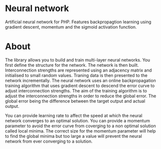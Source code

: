 # Neural network
Artificial neural network for PHP. Features backpropagtion learning using gradient descent, momentum and the sigmoid activation function.

# About
The library allows you to build and train multi-layer neural networks. You first define the structure for the network. The network is then built. Interconnection strengths are represented using an adjacency matrix and initialised to small random values.  Traning data is then presented to the network incrementally. The neural network uses an online backpropagation training algorithm that uses gradient descent to descend the error curve to adjust interconnection strengths. The aim of the training algorithm is to adjust the interconnection strengths in order to reduce the global error. The global error being the difference between the target output and actual output. 

You can provide learning rate to affect the speed at which the neural network converges to an optimal solution. You can provide a momentum parameter to avoid the error curve from coverging to a non optimal solution called local minima.  The correct size for the momentum parameter will help to find the global minima but too large a value will prevent the neural network from ever converging to a solution.
